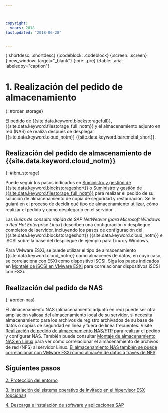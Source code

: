 ```yaml
---



copyright:
  years: 2018
lastupdated: "2018-06-28"


---
```


{:shortdesc: .shortdesc}
{:codeblock: .codeblock}
{:screen: .screen}
{:new_window: target="_blank"}
{:pre: .pre}
{:table: .aria-labeledby="caption"}

# 1. Realización del pedido de almacenamiento
{: #order_storage}

El pedido de {{site.data.keyword.blockstoragefull}}, {{site.data.keyword.filestorage_full_notm}} y el almacenamiento adjunto en red (NAS) se realiza después de desplegar {{site.data.keyword.cloud_notm}} {{site.data.keyword.baremetal_short}}. 

## Realización del pedido de almacenamiento de {{site.data.keyword.cloud_notm}}
{: #ibm_storage}

Puede seguir los pasos indicados en [Suministro y gestión de {{site.data.keyword.blockstorageshort}}](https://console.bluemix.net/docs/infrastructure/BlockStorage/index.html#getting-started-with-block-storage) o [Suministro y gestión de {{site.data.keyword.filestorage_full_notm}}](https://console.bluemix.net/docs/infrastructure/FileStorage/provisioning-file-storage.html#provisioning-and-managing-ibm-file-storage-for-ibm-cloud) para realizar el pedido de su solución de almacenamiento de copia de seguridad y restauración. Se le guiará en el proceso de decidir qué tipo de almacenamiento utilizar, cómo realizar el pedido y cómo desplegarlo en el servidor.

Las *Guías de consulta rápida de SAP NetWeaver (para Microsoft Windows* o *Red Hat Enterprise Linux*) describen una configuración y despliegue completos del servidor, incluyendo los pasos de configuración del {{site.data.keyword.blockstorageshort}} {{site.data.keyword.cloud_notm}} e iSCSI sobre la base del despliegue de ejemplo para Linux y Windows.

Para VMware ESXi, se puede utilizar el tipo de almacenamiento {{site.data.keyword.cloud_notm}} como almacenes de datos, en cuyo caso, se correlaciona con ESXi como dispositivo iSCSI. Siga los pasos indicados en [Montaje de iSCSI en VMware ESXi](https://console.bluemix.net/docs/infrastructure/vmware/mounting-iscsi-vmware-esxi.html#mounting-iscsi-vmware-esxi) para correlacionar dispositivos iSCSI con ESXi.

## Realización del pedido de NAS
{: #order-nas}

El almacenamiento NAS (almacenamiento adjunto en red) puede ser otra ampliación valiosa del almacenamiento local de su servidor, si necesita almacenamiento para los archivos de registro archivados de su base de datos o copias de seguridad en línea y fuera de línea frecuentes. Visite [Realización de pedido de almacenamiento NAS/FTP](https://console.bluemix.net/docs/infrastructure/network-attached-storage/index.html#ordering-nas-ftp-storage) para realizar el pedido y configurar NAS. También puede consultar [Montaje de almacenamiento NAS en Linux](https://console.bluemix.net/docs/infrastructure/network-attached-storage/mount-nas-storage-linux.html#mounting-nas-storage-in-linux) para ver cómo correlacionar el almacenamiento de archivos de red (NFS) al servidor Linux. [El almacenamiento NAS también se puede correlacionar con VMware ESXi como almacén de datos a través de NFS](https://console.bluemix.net/docs/infrastructure/network-attached-storage/connect-nas-storage-windows.html#connecting-to-nas-storage-in-windows).

## Siguientes pasos

  [2. Protección del entorno](/docs/infrastructure/sap-netweaver/sap-secure-environment.html)

  [3. Instalación del sistema operativo de invitado en el hipervisor ESX (opcional)](/docs/infrastructure/sap-netweaver/sap-installing-guest-operating-system-VMware-deployments.html)

  [4. Descarga e instalación de software y aplicaciones SAP](/docs/infrastructure/sap-netweaver/sap-installing-SAP-landscape.html)
  
  

